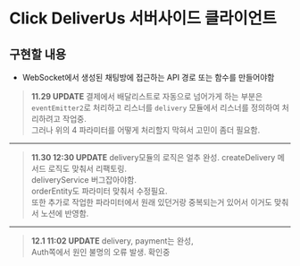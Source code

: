 # Click DeliverUs 서버사이드 클라이언트

## 구현할 내용

- WebSocket에서 생성된 채팅방에 접근하는 API 경로 또는 함수를 만들어야함

> **11.29 UPDATE**
> 결제에서 배달리스트로 자동으로 넘어가게 하는 부분은 `eventEmitter2`로 처리하고 리스너를 `delivery` 모듈에서 리스너를 정의하여 처리하려고 작업중.<br>
> 그러나 위의 4 파라미터를 어떻게 처리할지 막혀서 고민이 좀더 필요함.

---

> **11.30 12:30 UPDATE**
> delivery모듈의 로직은 얼추 완성. createDelivery 메서드 로직도 맞춰서 리팩토링.<br>
> deliveryService 버그잡아야함.<br>
> orderEntity도 파라미터 맞춰서 수정필요.<br>
> 또한 추가로 작업한 파라미터에서 원래 있던거랑 중복되는거 있어서 이거도 맞춰서 노션에 반영함.<br>

---

> **12.1 11:02 UPDATE**
> delivery, payment는 완성,<br>Auth쪽에서 원인 불명의 오류 발생. 확인중
